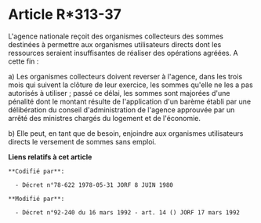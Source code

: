 # Article R*313-37

L'agence nationale reçoit des organismes collecteurs des sommes destinées à permettre aux organismes utilisateurs directs
dont les ressources seraient insuffisantes de réaliser des opérations agréées. A cette fin :

a) Les organismes collecteurs doivent reverser à l'agence, dans les trois mois qui suivent la clôture de leur exercice, les
sommes qu'elle ne les a pas autorisés à utiliser ; passé ce délai, les sommes sont majorées d'une pénalité dont le montant
résulte de l'application d'un barème établi par une délibération du conseil d'administration de l'agence approuvée par un
arrêté des ministres chargés du logement et de l'économie.

b) Elle peut, en tant que de besoin, enjoindre aux organismes utilisateurs directs le versement de sommes sans emploi.

**Liens relatifs à cet article**

	**Codifié par**:

	  - Décret n°78-622 1978-05-31 JORF 8 JUIN 1980

	**Modifié par**:

	  - Décret n°92-240 du 16 mars 1992 - art. 14 () JORF 17 mars 1992
